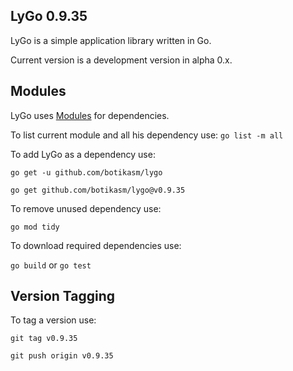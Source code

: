 LyGo 0.9.35
-

LyGo is a simple application library written in Go.

Current version is a development version in alpha 0.x.

Modules
-

LyGo uses [Modules](https://blog.golang.org/using-go-modules) for dependencies.

To list current module and all his dependency use:
`go list -m all`

To add LyGo as a dependency use:

`go get -u github.com/botikasm/lygo`

`go get github.com/botikasm/lygo@v0.9.35`

To remove unused dependency use:

`go mod tidy`

To download required dependencies use:

`go build` or `go test`

Version Tagging
-
To tag a version use:

`git tag v0.9.35` 

`git push origin v0.9.35`